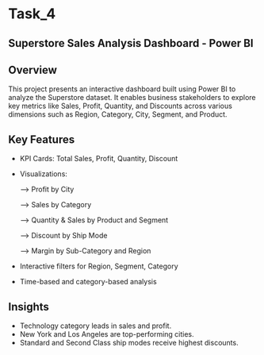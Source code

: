 # Task_4
## Superstore Sales Analysis Dashboard - Power BI

##  Overview

This project presents an interactive dashboard built using Power BI to analyze the Superstore dataset. It enables business stakeholders to explore key metrics like Sales, Profit, Quantity, and Discounts across various dimensions such as Region, Category, City, Segment, and Product.

## Key Features

-  KPI Cards: Total Sales, Profit, Quantity, Discount
-  Visualizations:
  
    --> Profit by City
   
    --> Sales by Category
  
    --> Quantity & Sales by Product and Segment
  
    --> Discount by Ship Mode
  
    --> Margin by Sub-Category and Region
  
-  Interactive filters for Region, Segment, Category
-  Time-based and category-based analysis

##  Insights
- Technology category leads in sales and profit.
- New York and Los Angeles are top-performing cities.
- Standard and Second Class ship modes receive highest discounts.

